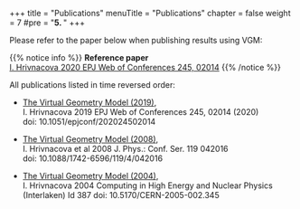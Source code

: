 +++
title = "Publications"
menuTitle = "Publications"
chapter = false
weight = 7
#pre = "<b>5. </b>"
+++

Please refer to the paper below when publishing results using VGM:

{{% notice info %}}
**Reference paper**\
[ I. Hrivnacova 2020 EPJ Web of Conferences 245, 02014](https://www.epj-conferences.org/articles/epjconf/pdf/2020/21/epjconf_chep2020_02014.pdf)
{{% /notice %}}

All publications listed in time reversed order:

- [The Virtual Geometry Model (2019)](https://www.epj-conferences.org/articles/epjconf/pdf/2020/21/epjconf_chep2020_02014.pdf),   
  I. Hrivnacova 2019 EPJ Web of Conferences 245, 02014 (2020)   
  doi: 10.1051/epjconf/202024502014

- [The Virtual Geometry Model (2008)](http://iopscience.iop.org/article/10.1088/1742-6596/119/4/042016/pdf),    
  I. Hrivnacova et al 2008 J. Phys.: Conf. Ser. 119 042016   
  doi: 10.1088/1742-6596/119/4/042016

- [The Virtual Geometry Model (2004)](http://indico.cern.ch/event/0/contributions/1294400),   
  I. Hrivnacova 2004 Computing in High Energy and Nuclear Physics (Interlaken) Id 387
  doi: 10.5170/CERN-2005-002.345
